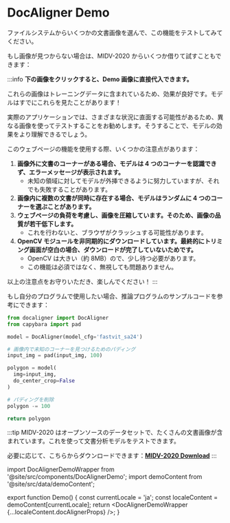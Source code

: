 # DocAligner Demo

ファイルシステムからいくつかの文書画像を選んで、この機能をテストしてみてください。

もし画像が見つからない場合は、MIDV-2020 からいくつか借りて試すこともできます：

:::info
**下の画像をクリックすると、Demo 画像に直接代入できます。**

これらの画像はトレーニングデータに含まれているため、効果が良好です。モデルはすでにこれらを見たことがあります！

実際のアプリケーションでは、さまざまな状況に直面する可能性があるため、異なる画像を使ってテストすることをお勧めします。そうすることで、モデルの効果をより理解できるでしょう。

このウェブページの機能を使用する際、いくつかの注意点があります：

1. **画像外に文書のコーナーがある場合、モデルは 4 つのコーナーを認識できず、エラーメッセージが表示されます。**
   - 未知の領域に対してモデルが外挿できるように努力していますが、それでも失敗することがあります。
2. **画像内に複数の文書が同時に存在する場合、モデルはランダムに 4 つのコーナーを選ぶことがあります。**
3. **ウェブページの負荷を考慮し、画像を圧縮しています。そのため、画像の品質が若干低下します。**
   - これを行わないと、ブラウザがクラッシュする可能性があります。
4. **OpenCV モジュールを非同期的にダウンロードしています。最終的にトリミング画面が空白の場合、ダウンロードが完了していないためです。**
   - OpenCV は大きい（約 8MB）ので、少し待つ必要があります。
   - この機能は必須ではなく、無視しても問題ありません。

以上の注意点をお守りいただき、楽しんでください！
:::

もし自分のプログラムで使用したい場合、推論プログラムのサンプルコードを参考にできます：

```python title='python demo code'
from docaligner import DocAligner
from capybara import pad

model = DocAligner(model_cfg='fastvit_sa24')

# 画像内で未知のコーナーを見つけるためのパディング
input_img = pad(input_img, 100)

polygon = model(
  img=input_img,
  do_center_crop=False
)

# パディングを削除
polygon -= 100

return polygon
```

:::tip
MIDV-2020 はオープンソースのデータセットで、たくさんの文書画像が含まれています。これを使って文書分析モデルをテストできます。

必要に応じて、こちらからダウンロードできます：[**MIDV-2020 Download**](http://l3i-share.univ-lr.fr/MIDV2020/midv2020.html)
:::

import DocAlignerDemoWrapper from '@site/src/components/DocAlignerDemo';
import demoContent from '@site/src/data/demoContent';

export function Demo() {
const currentLocale = 'ja';
const localeContent = demoContent[currentLocale];
return <DocAlignerDemoWrapper {...localeContent.docAlignerProps} />;
}

<Demo />
